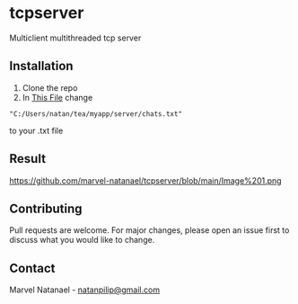 # tcpserver
Multiclient multithreaded tcp server
## Installation
1. Clone the repo
2. In [This File](/server.cs) change
```
"C:/Users/natan/tea/myapp/server/chats.txt"
```
to your .txt file
## Result
https://github.com/marvel-natanael/tcpserver/blob/main/Image%201.png
## Contributing
Pull requests are welcome. For major changes, please open an issue first to discuss what you would like to change.

## Contact
Marvel Natanael - natanpilip@gmail.com
